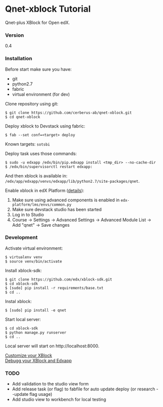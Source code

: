 # Qnet-xblock Tutorial
Qnet-plus XBlock for Open edX.

### Version
0.4

### Installation
Before start make sure you have:
* git
* python2.7
* fabric
* virtual environment (for dev)

Clone repository using git:
```
$ git clone https://github.com/cerberus-ab/qnet-xblock.git
$ cd qnet-xblock
```

Deploy xblock to Devstack using fabric:
```
$ fab --set conf=<target> deploy
```
Known targets: `sotsbi`

Deploy task uses those commands:
```
$ sudo -u edxapp /edx/bin/pip.edxapp install <tmp_dir> --no-cache-dir
$ /edx/bin/supervisorctl restart edxapp:
```
And then xblock is available in: `/edx/app/edxapp/venvs/edxapp/lib/python2.7/site-packages/qnet`.

Enable xblock in edX Platform ([details](http://edx.readthedocs.io/projects/xblock-tutorial/en/latest/edx_platform/index.html)):  
1. Make sure using advanced components is enabled in `edx-platform/lms/envs/common.py`  
2. Make sure devstack studio has been started  
3. Log in to Studio  
4. Course -> Settings -> Advanced Settings -> Advanced Module List -> Add "qnet" -> Save changes  

### Development
Activate virtual environment:
```
$ virtualenv venv
$ source venv/bin/activate
```

Install xblock-sdk:
```
$ git clone https://github.com/edx/xblock-sdk.git
$ cd xblock-sdk
$ [sudo] pip install -r requirements/base.txt
$ cd ..
```

Instal xblock:
```
$ [sudo] pip install -e qnet
```

Start local server:
```
$ cd xblock-sdk
$ python manage.py runserver
$ cd ..
```

Local server will start on http://localhost:8000. 

[Customize your XBlock](http://edx.readthedocs.io/projects/xblock-tutorial/en/latest/customize/index.html)  
[Debugg your XBlock and Edxapp](https://openedx.atlassian.net/wiki/display/OpenOPS/Debugging+Edxapp)

### TODO
* Add validation to the studio view form
* Add release task (or flag) to fabfile for auto update deploy (or research --update flag usage)
* Add studio view to workbench for local testing
